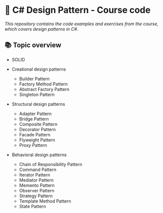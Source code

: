 <h1>🚀 C# Design Pattern - Course code</h1>
<i>This repository contains the code examples and exercises from the course, which covers design patterns in C#.</i>

<h2>📚 Topic overview</h2>
<ul>
  <p><li>SOLID</li></p>
  <p>
  <li>Creational design patterns</li>
  <ul>
    <li>Builder Pattern</li>
    <li>Factory Method Pattern</li>
    <li>Abstract Factory Pattern</li>
    <li>Singleton Pattern</li>
  </ul>
  </p>
  <p>
  <li>Structural design patterns</li>
  <ul>
    <li>Adapter Pattern</li>
    <li>Bridge Pattern</li>
    <li>Composite Pattern</li>
    <li>Decorator Pattern</li>
    <li>Facade Pattern</li>
    <li>Flyweight Pattern</li>
    <li>Proxy Pattern</li>
  </ul>
  </p>
  <p>
  <li>Behavioral design patterns</li>
  <ul>
    <li>Chain of Responsibility Pattern</li>
    <li>Command Pattern</li>
    <li>Iterator Pattern</li>
    <li>Mediator Pattern</li>
    <li>Memento Pattern</li>
    <li>Observer Pattern</li>
    <li>Strategy Pattern</li>
    <li>Template Method Pattern</li>
    <li>State Pattern</li>
  </ul>
  </p>
</ul>
